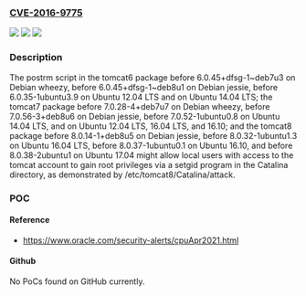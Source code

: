 ### [CVE-2016-9775](https://cve.mitre.org/cgi-bin/cvename.cgi?name=CVE-2016-9775)
![](https://img.shields.io/static/v1?label=Product&message=n%2Fa&color=blue)
![](https://img.shields.io/static/v1?label=Version&message=n%2Fa&color=blue)
![](https://img.shields.io/static/v1?label=Vulnerability&message=n%2Fa&color=brighgreen)

### Description

The postrm script in the tomcat6 package before 6.0.45+dfsg-1~deb7u3 on Debian wheezy, before 6.0.45+dfsg-1~deb8u1 on Debian jessie, before 6.0.35-1ubuntu3.9 on Ubuntu 12.04 LTS and on Ubuntu 14.04 LTS; the tomcat7 package before 7.0.28-4+deb7u7 on Debian wheezy, before 7.0.56-3+deb8u6 on Debian jessie, before 7.0.52-1ubuntu0.8 on Ubuntu 14.04 LTS, and on Ubuntu 12.04 LTS, 16.04 LTS, and 16.10; and the tomcat8 package before 8.0.14-1+deb8u5 on Debian jessie, before 8.0.32-1ubuntu1.3 on Ubuntu 16.04 LTS, before 8.0.37-1ubuntu0.1 on Ubuntu 16.10, and before 8.0.38-2ubuntu1 on Ubuntu 17.04 might allow local users with access to the tomcat account to gain root privileges via a setgid program in the Catalina directory, as demonstrated by /etc/tomcat8/Catalina/attack.

### POC

#### Reference
- https://www.oracle.com/security-alerts/cpuApr2021.html

#### Github
No PoCs found on GitHub currently.

